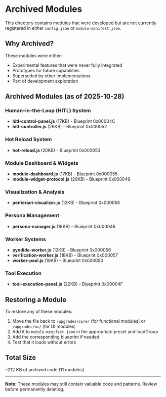 # Archived Modules

This directory contains modules that were developed but are not currently registered in either `config.json` or `module-manifest.json`.

## Why Archived?

These modules were either:
- Experimental features that were never fully integrated
- Prototypes for future capabilities
- Superseded by other implementations
- Part of development exploration

## Archived Modules (as of 2025-10-28)

### Human-in-the-Loop (HITL) System
- **hitl-control-panel.js** (17KB) - Blueprint 0x00004C
- **hitl-controller.js** (26KB) - Blueprint 0x000052

### Hot Reload System
- **hot-reload.js** (20KB) - Blueprint 0x000053

### Module Dashboard & Widgets
- **module-dashboard.js** (17KB) - Blueprint 0x000055
- **module-widget-protocol.js** (20KB) - Blueprint 0x000048

### Visualization & Analysis
- **penteract-visualizer.js** (12KB) - Blueprint 0x000058

### Persona Management
- **persona-manager.js** (18KB) - Blueprint 0x00004B

### Worker Systems
- **pyodide-worker.js** (12KB) - Blueprint 0x000056
- **verification-worker.js** (18KB) - Blueprint 0x000057
- **worker-pool.js** (19KB) - Blueprint 0x000050

### Tool Execution
- **tool-execution-panel.js** (22KB) - Blueprint 0x00004F

## Restoring a Module

To restore any of these modules:

1. Move the file back to `/upgrades/core/` (for functional modules) or `/upgrades/ui/` (for UI modules)
2. Add it to `module-manifest.json` in the appropriate preset and loadGroup
3. Add the corresponding blueprint if needed
4. Test that it loads without errors

## Total Size

~212 KB of archived code (11 modules)

---

**Note**: These modules may still contain valuable code and patterns. Review before permanently deleting.
